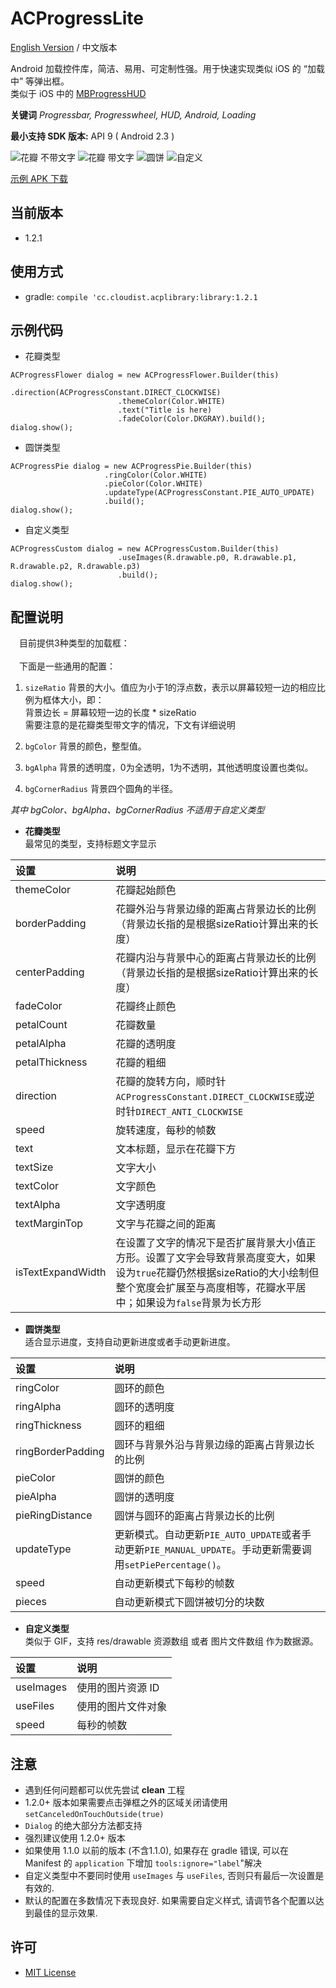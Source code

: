 # ACProgressLite

[English Version]() / 中文版本  

Android 加载控件库，简洁、易用、可定制性强。用于快速实现类似 iOS 的 “加载中” 等弹出框。  
类似于 iOS 中的 [MBProgressHUD](https://github.com/jdg/MBProgressHUD)  

**关键词** *Progressbar, Progresswheel, HUD, Android, Loading*

**最小支持 SDK 版本:** API 9 ( Android 2.3 )

![花瓣 不带文字]()
![花瓣 带文字]()
![圆饼]()
![自定义]()


[示例 APK 下载]()  

## 当前版本
* 1.2.1

## 使用方式
* gradle: `compile 'cc.cloudist.acplibrary:library:1.2.1`

## 示例代码
* 花瓣类型

```
ACProgressFlower dialog = new ACProgressFlower.Builder(this)
                        .direction(ACProgressConstant.DIRECT_CLOCKWISE)
                        .themeColor(Color.WHITE)
                        .text("Title is here)
                        .fadeColor(Color.DKGRAY).build();
dialog.show();
```

* 圆饼类型

```
ACProgressPie dialog = new ACProgressPie.Builder(this)
                     .ringColor(Color.WHITE)
                     .pieColor(Color.WHITE)
                     .updateType(ACProgressConstant.PIE_AUTO_UPDATE)
                     .build();
dialog.show();
```

* 自定义类型

```
ACProgressCustom dialog = new ACProgressCustom.Builder(this)
                        .useImages(R.drawable.p0, R.drawable.p1, R.drawable.p2, R.drawable.p3)
                        .build();
dialog.show();
```

## 配置说明
&emsp;目前提供3种类型的加载框：<br/>  
&emsp;下面是一些通用的配置：
1.  `sizeRatio` 背景的大小。值应为小于1的浮点数，表示以屏幕较短一边的相应比例为框体大小，即：  
背景边长 = 屏幕较短一边的长度 * sizeRatio  
需要注意的是花瓣类型带文字的情况，下文有详细说明

1.  `bgColor` 背景的颜色，整型值。
1.  `bgAlpha` 背景的透明度，0为全透明，1为不透明，其他透明度设置也类似。
1.  `bgCornerRadius` 背景四个圆角的半径。

*其中 bgColor、bgAlpha、bgCornerRadius 不适用于自定义类型*


* **花瓣类型**  
最常见的类型，支持标题文字显示

设置|说明
:------|:------------------
themeColor|花瓣起始颜色
borderPadding|花瓣外沿与背景边缘的距离占背景边长的比例（背景边长指的是根据sizeRatio计算出来的长度）
centerPadding|花瓣内沿与背景中心的距离占背景边长的比例（背景边长指的是根据sizeRatio计算出来的长度）
fadeColor|花瓣终止颜色
petalCount|花瓣数量
petalAlpha|花瓣的透明度
petalThickness|花瓣的粗细
direction|花瓣的旋转方向，顺时针`ACProgressConstant.DIRECT_CLOCKWISE`或逆时针`DIRECT_ANTI_CLOCKWISE`
speed|旋转速度，每秒的帧数
text|文本标题，显示在花瓣下方
textSize|文字大小
textColor|文字颜色
textAlpha|文字透明度
textMarginTop|文字与花瓣之间的距离
isTextExpandWidth|在设置了文字的情况下是否扩展背景大小值正方形。设置了文字会导致背景高度变大，如果设为`true`花瓣仍然根据sizeRatio的大小绘制但整个宽度会扩展至与高度相等，花瓣水平居中；如果设为`false`背景为长方形

* **圆饼类型**  
适合显示进度，支持自动更新进度或者手动更新进度。

设置|说明
:------|:------------------
ringColor|圆环的颜色
ringAlpha|圆环的透明度
ringThickness|圆环的粗细
ringBorderPadding|圆环与背景外沿与背景边缘的距离占背景边长的比例
pieColor|圆饼的颜色
pieAlpha|圆饼的透明度
pieRingDistance|圆饼与圆环的距离占背景边长的比例
updateType|更新模式。自动更新`PIE_AUTO_UPDATE`或者手动更新`PIE_MANUAL_UPDATE`。手动更新需要调用`setPiePercentage()`。
speed|自动更新模式下每秒的帧数
pieces|自动更新模式下圆饼被切分的块数


* **自定义类型**  
类似于 GIF，支持 res/drawable 资源数组 或者 图片文件数组 作为数据源。

设置|说明
:------|:------------------
useImages|使用的图片资源 ID
useFiles|使用的图片文件对象
speed|每秒的帧数

## 注意
* 遇到任何问题都可以优先尝试 **clean** 工程
* 1.2.0+ 版本如果需要点击弹框之外的区域关闭请使用`setCanceledOnTouchOutside(true)`
* `Dialog` 的绝大部分方法都支持
* 强烈建议使用 1.2.0+ 版本
* 如果使用 1.1.0 以前的版本 (不含1.1.0), 如果存在 gradle 错误, 可以在 Manifest 的 `application` 下增加 `tools:ignore="label`"解决
* 自定义类型中不要同时使用 `useImages` 与 `useFiles`, 否则只有最后一次设置是有效的.
* 默认的配置在多数情况下表现良好. 如果需要自定义样式, 请调节各个配置以达到最佳的显示效果.

## 许可
* [MIT License](http://mit-license.org/)